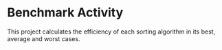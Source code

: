 # Benchmark Activity
This project calculates the efficiency of each sorting algorithm in its best, average and worst cases.
